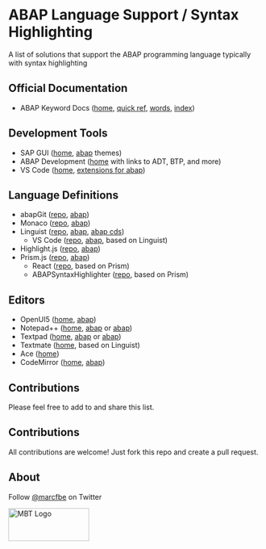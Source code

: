 # ABAP Language Support / Syntax Highlighting

A list of solutions that support the ABAP programming language typically with syntax highlighting

## Official Documentation

- ABAP Keyword Docs ([home](https://help.sap.com/doc/abapdocu_latest_index_htm/latest/en-US/index.htm), [quick ref](https://help.sap.com/doc/abapdocu_latest_index_htm/latest/en-US/index.htm?file=abenabap_shortref.htm), [words](https://help.sap.com/doc/abapdocu_latest_index_htm/latest/en-US/index.htm?file=abenabap_words.htm), [index](https://help.sap.com/doc/abapdocu_latest_index_htm/latest/en-US/index.htm?file=abenabap_index.htm))

## Development Tools

- SAP GUI ([home](https://community.sap.com/topics/gui), [abap](https://github.com/lucattelli/ab4-themes) themes)
- ABAP Development ([home](https://tools.hana.ondemand.com/#abap) with links to ADT, BTP, and more)
- VS Code ([home](https://code.visualstudio.com/), [extensions for abap](https://marketplace.visualstudio.com/search?term=abap&target=VSCode&category=All%20categories&sortBy=Relevance))

## Language Definitions

- abapGit ([repo](https://github.com/abapGit/abapGit), [abap](https://github.com/abapGit/abapGit/blob/main/src/syntax/zcl_abapgit_syntax_abap.clas.abap))
- Monaco ([repo](https://github.com/microsoft/monaco-languages), [abap](https://github.com/microsoft/monaco-languages/blob/main/src/abap/abap.ts))
- Linguist ([repo](https://github.com/github/linguist), [abap](https://github.com/pvl/abap.tmbundle), [abap cds](https://github.com/FreHu/abap-cds-grammar))
  - VS Code ([repo](https://github.com/larshp/vscode-abap), [abap](https://github.com/larshp/vscode-abap/blob/main/syntaxes/abap.tmLanguage), based on Linguist)
- Highlight.js ([repo](https://github.com/highlightjs/highlightjs-sap-abap), [abap](https://github.com/highlightjs/highlightjs-sap-abap/blob/master/src/abap.js))
- Prism.js ([repo](https://github.com/PrismJS/prism), [abap](https://github.com/PrismJS/prism/blob/master/components/prism-abap.js))
  - React ([repo](https://github.com/react-syntax-highlighter/react-syntax-highlighter), based on Prism)
  - ABAPSyntaxHighlighter ([repo](https://github.com/rmtiwari/ABAPSyntaxHighlighter), based on Prism)

## Editors

- OpenUI5 ([home](https://github.com/SAP/openui5/tree/master/src/sap.ui.codeeditor), [abap](https://github.com/SAP/openui5/blob/master/src/sap.ui.codeeditor/src/sap/ui/codeeditor/js/ace/mode-abap.js))
- Notepad++ ([home](https://github.com/notepad-plus-plus), [abap](https://github.com/notepad-plus-plus/userDefinedLanguages/blob/master/UDLs/ABAP_by_ChristianKosasih.xml) or [abap](https://github.com/notepad-plus-plus/userDefinedLanguages/blob/master/UDLs/SAP-ABAP_byFrancoCapetta.xml))
- Textpad ([home](https://www.textpad.com/), [abap](https://www.textpad.com/addons/syntax) or [abap](/src/textpad/abap.syn))
- Textmate ([home](https://macromates.com/), based on Linguist)
- Ace ([home](https://ace.c9.io/))
- CodeMirror ([home](https://codemirror.net/), [abap](https://github.com/larshp/codemirror-abap))

## Contributions

Please feel free to add to and share this list.

## Contributions

All contributions are welcome! Just fork this repo and create a pull request. 

## About

<p>Follow <a href="https://twitter.com/marcfbe">@marcfbe</a> on Twitter</p>
<p><a href="https://marcbernardtools.com/"><img width="160" height="65" src="https://marcbernardtools.com/info/MBT_Logo_640x250_on_Gray.png" alt="MBT Logo"></a></p>
